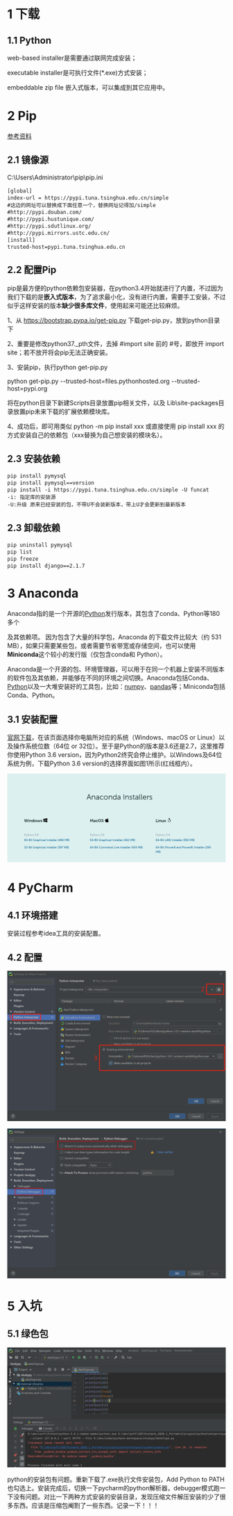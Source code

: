 # 1 下载

## 1.1 Python

web-based installer是需要通过联网完成安装；

executable installer是可执行文件(*.exe)方式安装；

embeddable zip file 嵌入式版本，可以集成到其它应用中。

# 2 Pip

[参考资料](https://blog.csdn.net/qq_41582429/article/details/102158562)

## 2.1 镜像源

C:\Users\Administrator\pip\pip.ini

```properties
[global]
index-url = https://pypi.tuna.tsinghua.edu.cn/simple
#这边的网址可以替换成下面任意一个，替换网址记得加/simple
#http://pypi.douban.com/
#http://pypi.hustunique.com/
#http://pypi.sdutlinux.org/
#http://pypi.mirrors.ustc.edu.cn/
[install]
trusted-host=pypi.tuna.tsinghua.edu.cn
```

## 2.2 配置Pip

pip是最方便的python依赖包安装器，在python3.4开始就进行了内置，不过因为我们下载的是**嵌入式版本**，为了追求最小化，没有进行内置，需要手工安装，不过似乎这样安装的版本**缺少很多库文件**，使用起来可能还比较麻烦。

1、从 https://bootstrap.pypa.io/get-pip.py 下载get-pip.py，放到python目录下

2、重要是修改python37._pth文件，去掉 #import site 前的 #号，即放开 import site；若不放开将会pip无法正确安装。

3、安装pip，执行python get-pip.py

python get-pip.py --trusted-host=files.pythonhosted.org --trusted-host=pypi.org

将在python目录下新建Scripts目录放置pip相关文件，以及 Lib\site-packages目录放置pip未来下载的扩展依赖模块库。

4、成功后，即可用类似 python -m pip install xxx 或直接使用 pip install xxx 的方式安装自己的依赖包（xxx替换为自己想安装的模块名）。

## 2.3 安装依赖

```properties
pip install pymysql
pip install pymysql==version
pip install -i https://pypi.tuna.tsinghua.edu.cn/simple -U funcat
-i: 指定库的安装源
-U:升级 原来已经安装的包，不带U不会装新版本，带上U才会更新到最新版本
```

## 2.3 卸载依赖

```properties
pip uninstall pymysql
pip list
pip freeze
pip install django==2.1.7
```

# 3 Anaconda

Anaconda指的是一个开源的[Python](https://baike.baidu.com/item/Python)发行版本，其包含了conda、Python等180多个

及其依赖项。 因为包含了大量的科学包，Anaconda 的下载文件比较大（约 531 MB），如果只需要某些包，或者需要节省带宽或存储空间，也可以使用**Miniconda**这个较小的发行版（仅包含conda和 Python）。

Anaconda是一个开源的包、环境管理器，可以用于在同一个机器上安装不同版本的软件包及其依赖，并能够在不同的环境之间切换。Anaconda包括Conda、[Python](https://baike.baidu.com/item/Python/407313)以及一大堆安装好的工具包，比如：[numpy](https://baike.baidu.com/item/numpy/5678437)、[pandas](https://baike.baidu.com/item/pandas/17209606)等；Miniconda包括Conda、Python。

## 3.1 安装配置

[官网下载](https://www.anaconda.com/products/individual)，在该页面选择你电脑所对应的系统（Windows、macOS or Linux）以及操作系统位数（64位 or 32位）。至于是Python的版本是3.6还是2.7，这里推荐你使用Python 3.6 version，因为Python2终究会停止维护。以Windows及64位系统为例，下载Python 3.6 version的选择界面如图1所示(红线框内）。

![image-20201107082506046](../../插图/image-20201107082506046.png)

# 4 PyCharm

## 4.1 环境搭建

安装过程参考idea工具的安装配置。

## 4.2 配置

<img src="../../插图/编程语言/Python/python.png"/>



![image-20201108114837440](../../插图/image-20201108114837440.png)

# 5 入坑

## 5.1 绿色包

![image-20201108114720121](../../插图/image-20201108114720121.png)

python的安装包有问题。重新下载了.exe执行文件安装包，Add Python to PATH 也勾选上。安装完成后，切换一下pycharm的python解析器，debugger模式跑一下没有问题。对比一下两种方式安装的安装目录，发现压缩文件解压安装的少了很多东西。应该是压缩包阉割了一些东西。记录一下！！！